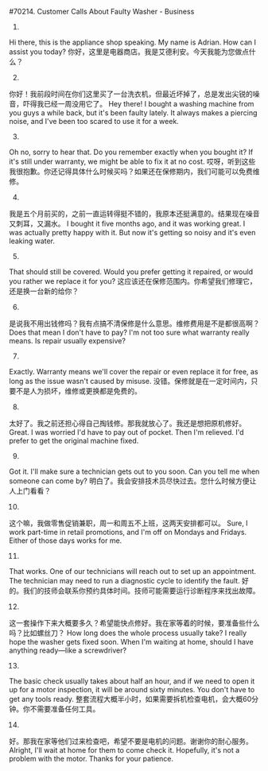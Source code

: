 #70214. Customer Calls About Faulty Washer - Business

1.
Hi there, this is the appliance shop speaking. My name is Adrian. How can I assist you today?
你好，这里是电器商店。我是艾德利安。今天我能为您做点什么？

2.
你好！我前段时间在你们这里买了一台洗衣机，但最近坏掉了，总是发出尖锐的噪音，吓得我已经一周没用它了。
Hey there! I bought a washing machine from you guys a while back, but it's been faulty lately. It always makes a piercing noise, and I've been too scared to use it for a week.

3.
Oh no, sorry to hear that. Do you remember exactly when you bought it? If it's still under warranty, we might be able to fix it at no cost.
哎呀，听到这些我很抱歉。你还记得具体什么时候买吗？如果还在保修期内，我们可能可以免费维修。

4.
我是五个月前买的，之前一直运转得挺不错的，我原本还挺满意的。结果现在噪音又刺耳，又漏水。
I bought it five months ago, and it was working great. I was actually pretty happy with it. But now it's getting so noisy and it's even leaking water.

5.
That should still be covered. Would you prefer getting it repaired, or would you rather we replace it for you?
这应该还在保修范围内。你希望我们修理它，还是换一台新的给你？

6.
是说我不用出钱修吗？我有点搞不清保修是什么意思。维修费用是不是都很高啊？
Does that mean I don't have to pay? I'm not too sure what warranty really means. Is repair usually expensive?

7.
Exactly. Warranty means we'll cover the repair or even replace it for free, as long as the issue wasn't caused by misuse.
没错。保修就是在一定时间内，只要不是人为损坏，维修或更换都是免费的。

8.
太好了。我之前还担心得自己掏钱修。那我就放心了。我还是想把原机修好。
Great. I was worried I'd have to pay out of pocket. Then I'm relieved. I'd prefer to get the original machine fixed.

9.
Got it. I'll make sure a technician gets out to you soon. Can you tell me when someone can come by?
明白了。我会安排技术员尽快过去。您什么时候方便让人上门看看？

10.
这个嘛，我做零售促销兼职，周一和周五不上班，这两天安排都可以。
Sure, I work part-time in retail promotions, and I'm off on Mondays and Fridays. Either of those days works for me.

11.
That works. One of our technicians will reach out to set up an appointment. The technician may need to run a diagnostic cycle to identify the fault.
好的。我们的技师会联系你预约具体时间。技师可能需要运行诊断程序来找出故障。

12.
这一套操作下来大概要多久？希望能快点修好。我在家等着的时候，要准备些什么吗？比如螺丝刀？
How long does the whole process usually take? I really hope the washer gets fixed soon. When I'm waiting at home, should I have anything ready—like a screwdriver?

13.
The basic check usually takes about half an hour, and if we need to open it up for a motor inspection, it will be around sixty minutes. You don't have to get any tools ready.
整套流程大概半小时，如果需要拆机检查电机，会大概60分钟。你不需要准备任何工具。

14.
好。那我在家等他们过来检查吧，希望不要是电机的问题。谢谢你的耐心服务。
Alright, I'll wait at home for them to come check it. Hopefully, it's not a problem with the motor. Thanks for your patience.